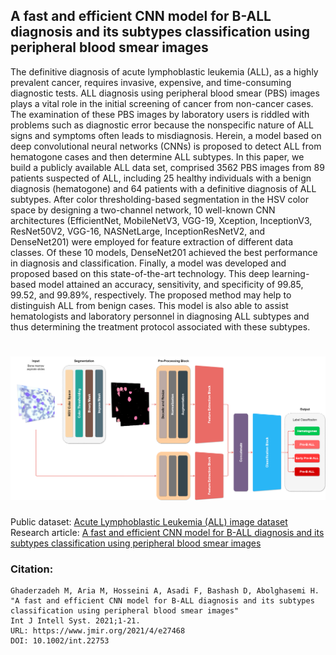 ## A fast and efficient CNN model for B-ALL diagnosis and its subtypes classification using peripheral blood smear images

The definitive diagnosis of acute lymphoblastic leukemia (ALL), as a highly prevalent cancer, requires invasive, expensive, and time-consuming diagnostic tests. ALL diagnosis using peripheral blood smear (PBS) images plays a vital role in the initial screening of cancer from non-cancer cases. The examination of these PBS images by laboratory users is riddled with problems such as diagnostic error because the nonspecific nature of ALL signs and symptoms often leads to misdiagnosis. Herein, a model based on deep convolutional neural networks (CNNs) is proposed to detect ALL from hematogone cases and then determine ALL subtypes. In this paper, we build a publicly available ALL data set, comprised 3562 PBS images from 89 patients suspected of ALL, including 25 healthy individuals with a benign diagnosis (hematogone) and 64 patients with a definitive diagnosis of ALL subtypes. After color thresholding-based segmentation in the HSV color space by designing a two-channel network, 10 well-known CNN architectures (EfficientNet, MobileNetV3, VGG-19, Xception, InceptionV3, ResNet50V2, VGG-16, NASNetLarge, InceptionResNetV2, and DenseNet201) were employed for feature extraction of different data classes. Of these 10 models, DenseNet201 achieved the best performance in diagnosis and classification. Finally, a model was developed and proposed based on this state-of-the-art technology. This deep learning-based model attained an accuracy, sensitivity, and specificity of 99.85, 99.52, and 99.89%, respectively. The proposed method may help to distinguish ALL from benign cases. This model is also able to assist hematologists and laboratory personnel in diagnosing ALL subtypes and thus determining the treatment protocol associated with these subtypes.

<h1 align="center">
 <a href="https://github.com/MehradAria/ALL-Subtype-Classification"><img src="https://github.com/MehradAria/ALL-Subtype-Classification/blob/main/Model.png?raw=true" alt="A fast and efficient CNN model for B-ALL diagnosis and its subtypes classification using peripheral blood smear images"></a>
</h1>

Public dataset: [Acute Lymphoblastic Leukemia (ALL) image dataset](https://www.kaggle.com/mehradaria/leukemia)
Research article: [A fast and efficient CNN model for B-ALL diagnosis and its subtypes classification using peripheral blood smear images](https://doi.org/10.1002/int.22753)

### Citation:

    Ghaderzadeh M, Aria M, Hosseini A, Asadi F, Bashash D, Abolghasemi H.
    "A fast and efficient CNN model for B-ALL diagnosis and its subtypes classification using peripheral blood smear images" 
    Int J Intell Syst. 2021;1‐21.
    URL: https://www.jmir.org/2021/4/e27468
    DOI: 10.1002/int.22753
